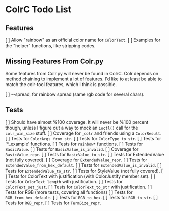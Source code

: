 # ColrC Todo List

## Features
[ ] Allow "rainbow" as an official color name for `ColorText`.
[ ] Examples for the "helper" functions, like stripping codes.

## Missing Features From Colr.py

Some features from Colr.py will never be found in ColrC. Colr depends on
method chaining to implement a lot of features. I'd like to at least be able
to match the colr-tool features, which I think is possible.

[ ] --spread, for rainbow spread (same rgb code for several chars).

## Tests
[ ] Should have almost %100 coverage.
    It will never be %100 percent though, unless I figure out a way to mock
    an `ioctl()` call for the `colr_win_size` stuff.
    [ ] Coverage for `_colr` and friends using a `ColorResult`.
    [ ] Tests for `ColorArgs_from_str`.
    [ ] Tests for `ColorType_to_str`.
    [ ] Tests for '*_example' functions.
    [ ] Tests for `rainbow*` functions.
    [ ] Tests for `BasicValue`.
        [ ] Tests for `BasicValue_is_invalid`.
        [ ] Coverage for `BasicValue_repr`.
        [ ] Tests for `BasicValue_to_str`.
    [ ] Tests for ExtendedValue (not fully covered).
        [ ] Coverage for `ExtendedValue_repr`.
        [ ] Tests for `ExtendedValue_from_hex_default`.
        [ ] Tests for `ExtendedValue_is_invalid`.
        [ ] Tests for `ExtendedValue_to_str`.
    [ ] Tests for StyleValue (not fully covered).
    [ ] Tests for ColorText with justification (with ColorJustify member set).
        [ ] Tests for `ColorText_length` with justification.
        [ ] Tests for `ColorText_set_just`.
        [ ] Tests for `ColorText_to_str` with justification.
    [ ] Tests for RGB (more tests, covering all functions)
        [ ] Tests for `RGB_from_hex_default`.
        [ ] Tests for `RGB_to_hex`.
        [ ] Tests for `RGB_to_str`.
        [ ] Tests for `RGB_repr`.
    [ ] Tests for `TermSize_repr`.
